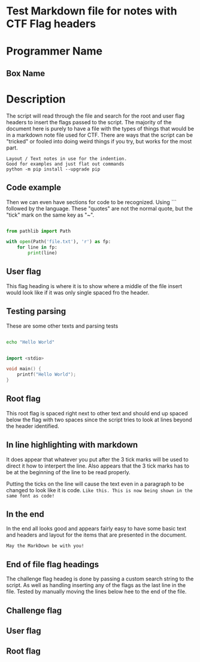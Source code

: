 Test Markdown file for notes with CTF Flag headers
===================================================
# Programmer Name
## Box Name

# Description
The script will read through the file and search for the root and user flag headers to insert the flags passed to the script. The majority of the document here is purely to have a file with the types of things that would be in a markdown note file used for CTF. There are ways that the script can be "tricked" or fooled into doing weird things if you try, but works for the most part.

    Layout / Text notes in use for the indention.
    Good for examples and just flat out commands
    python -m pip install --upgrade pip

## Code example
Then we can even have sections for code to be recognized. Using ``` followed by the language. These "quotes" are not the normal quote, but the "tick" mark on the same key as "~".

```python

from pathlib import Path

with open(Path('file.txt'), 'r') as fp:
    for line in fp:
        print(line)

```

## User flag

This flag heading is where it is to show where a middle of the file insert would look like if it was only single spaced fro the header.


## Testing parsing
These are some other texts and parsing tests

```bash

echo "Hello World"

```

```c++

import <stdio>

void main() {
    printf("Hello World");
}

```

## Root flag
This root flag is spaced right next to other text and should end up spaced below the flag with two spaces since the script tries to look at lines beyond the header identified.

## In line highlighting with markdown
It does appear that whatever you put after the 3 tick marks will be used to direct it how to interpert the line. Also appears that the 3 tick marks has to be at the beginning of the line to be read properly.

Putting the ticks on the line will cause the text even in a paragraph to be changed to look like it is code. `Like this. This is now being shown in the same font as code!`

## In the end
In the end all looks good and appears fairly easy to have some basic text and headers and layout for the items that are presented in the document.

    May the MarkDown be with you!

## End of file flag headings
The challenge flag headeg is done by passing a custom search string to the script. As well as handling inserting any of the flags as the last line in the file. Tested by manually moving the lines below hee to the end of the file.

## Challenge flag
## User flag
## Root flag